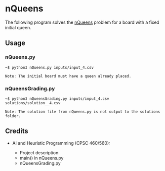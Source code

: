 # nQueens

The following program solves the [nQueens](https://en.wikipedia.org/wiki/Eight_queens_puzzle) problem for a board with a fixed initial queen.

## Usage

### nQueens.py

```shell
~$ python3 nQueens.py inputs/input_4.csv
```

`Note: The initial board must have a queen already placed.`

### nQueensGrading.py

```shell
~$ python3 nQueensGrading.py inputs/input_4.csv solutions/solution__4.csv
```

`Note: The solution file from nQueens.py is not output to the solutions folder.`

## Credits

- AI and Heuristic Programming (CPSC 460/560):

  - Project description
  - main() in nQueens.py
  - nQueensGrading.py
